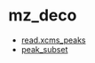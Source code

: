 # mz_deco



+ [read.xcms_peaks](mz_deco/read.xcms_peaks.1) 
+ [peak_subset](mz_deco/peak_subset.1) 

